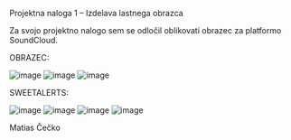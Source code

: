 Projektna naloga 1 – Izdelava lastnega obrazca

Za svojo projektno nalogo sem se odločil oblikovati obrazec za platformo SoundCloud.

OBRAZEC:

![image](https://github.com/user-attachments/assets/db276dbb-00c4-47d2-8cd0-93f44de34d50)
![image](https://github.com/user-attachments/assets/1f049392-a412-40b6-8ebb-5d09c81f4553)
![image](https://github.com/user-attachments/assets/9932ed13-d6ae-4846-8983-58993e97513d)

SWEETALERTS:

![image](https://github.com/user-attachments/assets/7d91ec5b-9ead-4ef3-8c18-175cfe4e2f4a)
![image](https://github.com/user-attachments/assets/64682fe4-e967-4358-a0e0-f35d1756cab6)
![image](https://github.com/user-attachments/assets/56739a22-d51c-4b44-a999-b58d40cd0ef3)
![image](https://github.com/user-attachments/assets/1bd1a70e-921d-4cac-bcd2-3cb3a967dedc)

Matias Čečko
